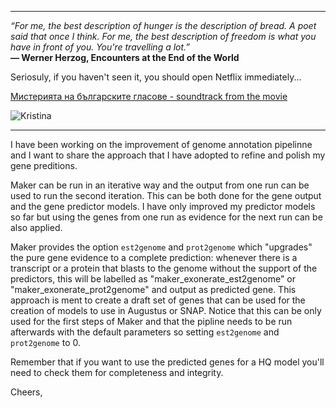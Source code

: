 *******

*“For me, the best description of hunger is the description of bread. A poet said that once I think. For me, the best description of freedom is what you have in front of you. You're travelling a lot.”*         
**― Werner Herzog, Encounters at the End of the World**

Seriosuly, if you haven't seen it, you should open Netflix immediately... 

[Мистерията на българските гласове  - soundtrack from the movie](https://www.youtube.com/watch?v=aXkdKwHckjU&list=RDMMaXkdKwHckjU&start_radio=1)

![Kristina](img/IterativeMaker.jpg)

***************

I have been working on the improvement of genome annotation pipelinne and I want to share the approach that I have adopted to refine and polish my gene preditions.

Maker can be run in an iterative way and the output from one run can be used to run the second iteration. This can be both done for the gene output and the gene predictor models. I have only improved my predictor models so far but using the genes from one run as evidence for the next run can be also applied.

Maker provides the option ```est2genome``` and ```prot2genome``` which "upgrades" the pure gene evidence to a complete prediction: whenever there is a transcript or a protein that blasts to the genome without the support of the predictors, this will be labelled as "maker_exonerate_est2genome" or "maker_exonerate_prot2genome" and output as predicted gene. This approach is ment to create a draft set of genes that can be used for the creation of models to use in Augustus or SNAP. Notice that this can be only used for the first steps of Maker and that the pipline needs to be run afterwards with the default parameters so setting ```est2genome``` and ```prot2genome``` to 0.

Remember that if you want to use the predicted genes for a HQ model you'll need to check them for completeness and integrity.

Cheers,
